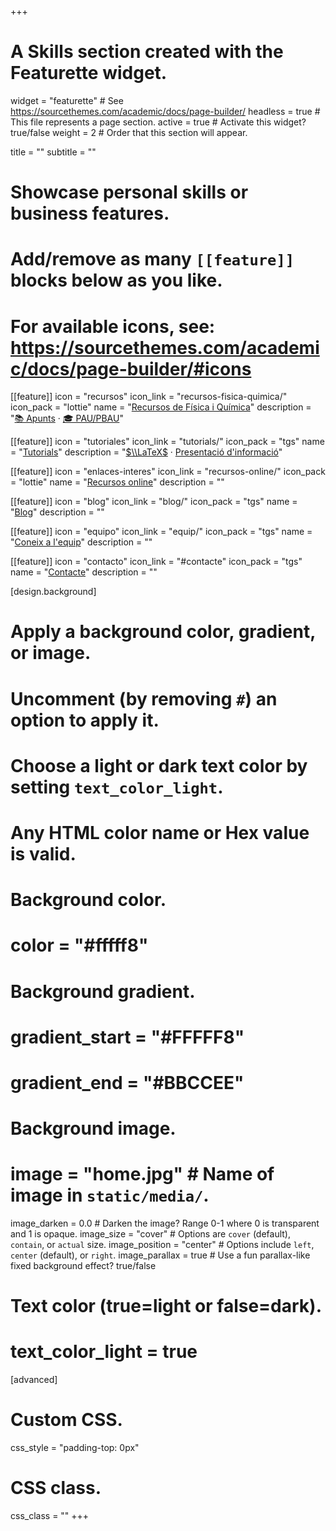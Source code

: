 +++
# A Skills section created with the Featurette widget.
widget = "featurette"  # See https://sourcethemes.com/academic/docs/page-builder/
headless = true  # This file represents a page section.
active = true  # Activate this widget? true/false
weight = 2  # Order that this section will appear.

title = ""
subtitle = ""

# Showcase personal skills or business features.
# 
# Add/remove as many `[[feature]]` blocks below as you like.
# 
# For available icons, see: https://sourcethemes.com/academic/docs/page-builder/#icons

[[feature]]
  icon = "recursos"
  icon_link = "recursos-fisica-quimica/"
  icon_pack = "lottie"
  name = "[Recursos de Física i Química](recursos-fisica-quimica/)"
  description = "[📚 Apunts](recursos-fisica-quimica/apunts) · [🎓 PAU/PBAU](recursos-fisica-quimica/pau-pbau)"  
  
[[feature]]
  icon = "tutoriales"
  icon_link = "tutorials/"
  icon_pack = "tgs"
  name = "[Tutorials](tutorials/)"
  description = "[$\\LaTeX$](tutorials/latex) · [Presentació d'informació](tutorials/presentacio-informacio)"
  
[[feature]]
  icon = "enlaces-interes"
  icon_link = "recursos-online/"
  icon_pack = "lottie"
  name = "[Recursos online](recursos-online/)"
  description = ""
  
[[feature]]
  icon = "blog"
  icon_link = "blog/"
  icon_pack = "tgs"
  name = "[Blog](blog/)"
  description = ""
  
[[feature]]
  icon = "equipo"
  icon_link = "equip/"
  icon_pack = "tgs"
  name = "[Coneix a l'equip](equip/)"
  description = ""
  
[[feature]]
  icon = "contacto"
  icon_link = "#contacte"
  icon_pack = "tgs"
  name = "[Contacte](#contacte)"
  description = ""  

[design.background]
  # Apply a background color, gradient, or image.
  #   Uncomment (by removing `#`) an option to apply it.
  #   Choose a light or dark text color by setting `text_color_light`.
  #   Any HTML color name or Hex value is valid.
  
  # Background color.
  # color = "#fffff8"
  
  # Background gradient.
  # gradient_start = "#FFFFF8"
  # gradient_end = "#BBCCEE"
  
  # Background image.
  # image = "home.jpg"  # Name of image in `static/media/`.
  image_darken = 0.0  # Darken the image? Range 0-1 where 0 is transparent and 1 is opaque.
  image_size = "cover"  #  Options are `cover` (default), `contain`, or `actual` size.
  image_position = "center"  # Options include `left`, `center` (default), or `right`.
  image_parallax = true  # Use a fun parallax-like fixed background effect? true/false

  # Text color (true=light or false=dark).
  # text_color_light = true    

[advanced]
 # Custom CSS. 
 css_style = "padding-top: 0px"
 
 # CSS class.
 css_class = ""
+++
